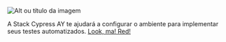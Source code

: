 ![Alt ou título da imagem](https://stackspot.com/_next/static/media/logo.1afc06ea.svg?w=256&q=75)

A Stack Cypress AY te ajudará a configurar o ambiente para implementar seus testes automatizados.
[Look, ma! Red!](red)





